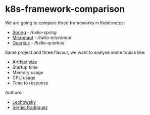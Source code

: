 # k8s-framework-comparison

We are going to compare three frameworks in Kubernetes:

* [Spring](https://spring.io/) - _/hello-spring_
* [Micronaut](https://micronaut.io/) - _/hello-micronaut_
* [Quarkus](https://quarkus.io/) - _/hello-quarkus_

Same project and three flavour, we want to analyse some topics like:

* Artifact size
* Startup time
* Memory usage
* CPU usage
* Time to response

Authors:

* [Lechowsky](https://github.com/lechowsky)
* [Sergio Rodriguez](https://github.com/serrodcal)
